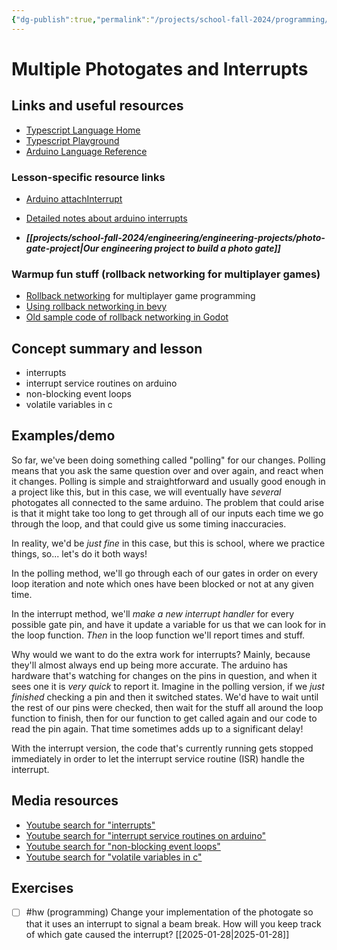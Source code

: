 ```yaml
---
{"dg-publish":true,"permalink":"/projects/school-fall-2024/programming/lessons/multiple-photogates-interrupts/"}
---
```



#  Multiple Photogates and Interrupts

## Links and useful resources

- [Typescript Language Home](https://www.typescriptlang.org/)
- [Typescript Playground](https://www.typescriptlang.org/play/)
- [Arduino Language Reference](https://docs.arduino.cc/language-reference/)


### Lesson-specific resource links

- [Arduino attachInterrupt](https://docs.arduino.cc/language-reference/en/functions/external-interrupts/attachInterrupt/) 
- [Detailed notes about arduino interrupts](http://gammon.com.au/interrupts) 

- ***[[projects/school-fall-2024/engineering/engineering-projects/photo-gate-project\|Our engineering project to build a photo gate]]*** 


### Warmup fun stuff (rollback networking for multiplayer games)

- [Rollback networking](https://en.wikipedia.org/wiki/GGPO#Design) for multiplayer game programming
- [Using rollback networking in bevy](https://johanhelsing.studio/posts/extreme-bevy)
- [Old sample code of rollback networking in Godot](https://github.com/ValorZard/Godot-Rollback-Netcode---Example)

## Concept summary and lesson


- interrupts 
- interrupt service routines on arduino 
- non-blocking event loops 
- volatile variables in c 

## Examples/demo

So far, we've been doing something called "polling" for our changes. Polling means that you ask the same question over and over again, and react when it changes. Polling is simple and straightforward and usually good enough in a project like this, but in this case, we will eventually have *several* photogates all connected to the same arduino. The problem that could arise is that it might take too long to get through all of our inputs each time we go through the loop, and that could give us some timing inaccuracies.

In reality, we'd be *just fine* in this case, but this is school, where we practice things, so... let's do it both ways!

In the polling method, we'll go through each of our gates in order on every loop iteration and note which ones have been blocked or not at any given time.

In the interrupt method, we'll *make a new interrupt handler* for every possible gate pin, and have it update a variable for us that we can look for in the loop function. *Then* in the loop function we'll report times and stuff.

Why would we want to do the extra work for interrupts? Mainly, because they'll almost always end up being more accurate. The arduino has hardware that's watching for changes on the pins in question, and when it sees one it is *very quick* to report it. Imagine in the polling version, if we *just finished* checking a pin and then it switched states. We'd have to wait until the rest of our pins were checked, then wait for the stuff all around the loop function to finish, then for our function to get called again and our code to read the pin again. That time sometimes adds up to a significant delay! 

With the interrupt version, the code that's currently running gets stopped immediately in order to let the interrupt service routine (ISR) handle the interrupt.


## Media resources

- [Youtube search for "interrupts"](https://www.youtube.com/results?search_query=interrupts) 
- [Youtube search for "interrupt service routines on arduino"](https://www.youtube.com/results?search_query=interrupt%20service%20routines%20on%20arduino) 
- [Youtube search for "non-blocking event loops"](https://www.youtube.com/results?search_query=non-blocking%20event%20loops) 
- [Youtube search for "volatile variables in c"](https://www.youtube.com/results?search_query=volatile%20variables%20in%20c) 


## Exercises

- [ ]  #hw (programming) Change your implementation of the photogate so that it uses an interrupt to signal a beam break. How will you keep track of which gate caused the interrupt? [[2025-01-28\|2025-01-28]]
